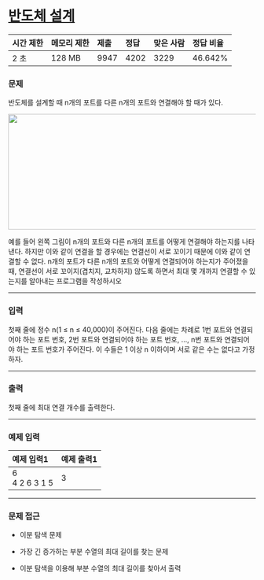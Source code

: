 # [반도체 설계](https://www.acmicpc.net/problem/2352)

<div align = center>

| 시간 제한 | 메모리 제한 | 제출 | 정답 | 맞은 사람 | 정답 비율 |
| :-------- | :---------- | :--- | :--- | :-------- | :-------- |
| 2 초      | 128 MB      | 9947 | 4202 | 3229      | 46.642%   |

</div>

### 문제

반도체를 설계할 때 n개의 포트를 다른 n개의 포트와 연결해야 할 때가 있다.

<div align=center>
  <img src="https://www.acmicpc.net/JudgeOnline/upload/201103/chip.png" width="567" height="235" />
</div>

예를 들어 왼쪽 그림이 n개의 포트와 다른 n개의 포트를 어떻게 연결해야 하는지를 나타낸다. 하지만 이와 같이 연결을 할 경우에는 연결선이 서로 꼬이기 때문에 이와 같이 연결할 수 없다. n개의 포트가 다른 n개의 포트와 어떻게 연결되어야 하는지가 주어졌을 때, 연결선이 서로 꼬이지(겹치지, 교차하지) 않도록 하면서 최대 몇 개까지 연결할 수 있는지를 알아내는 프로그램을 작성하시오

---

### 입력

첫째 줄에 정수 n(1 ≤ n ≤ 40,000)이 주어진다. 다음 줄에는 차례로 1번 포트와 연결되어야 하는 포트 번호, 2번 포트와 연결되어야 하는 포트 번호, …, n번 포트와 연결되어야 하는 포트 번호가 주어진다. 이 수들은 1 이상 n 이하이며 서로 같은 수는 없다고 가정하자.

---

### 출력

첫째 줄에 최대 연결 개수를 출력한다.

---

### 예제 입력

| 예제 입력1        | 예제 출력1 |
| :---------------- | :--------- |
| 6<br/>4 2 6 3 1 5 | 3          |

---

### 문제 접근

  - 이분 탐색 문제

  - 가장 긴 증가하는 부분 수열의 최대 길이를 찾는 문제

  - 이분 탐색을 이용해 부분 수열의 최대 길이를 찾아서 출력
